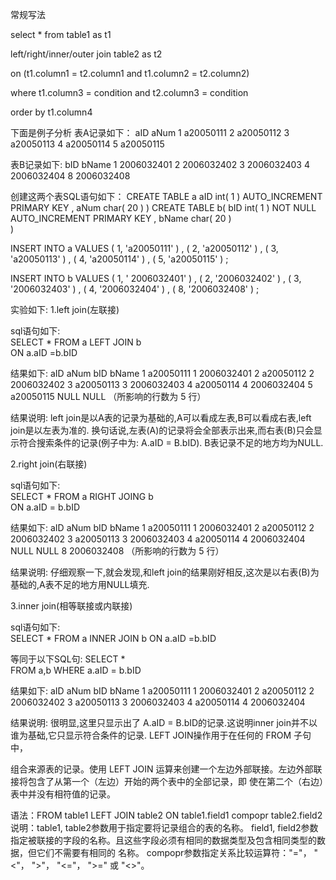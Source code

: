 常规写法

select * from table1 as t1

left/right/inner/outer join table2 as t2

on (t1.column1 = t2.column1 and t1.column2 = t2.column2)

where t1.column3 = condition and t2.column3 = condition

order by t1.column4



下面是例子分析
表A记录如下： 
aID        aNum 
1           a20050111 
2           a20050112 
3           a20050113 
4           a20050114 
5           a20050115 

表B记录如下: 
bID        bName 
1            2006032401 
2           2006032402 
3           2006032403 
4           2006032404 
8           2006032408 

创建这两个表SQL语句如下： 
CREATE TABLE  a 
aID int( 1 ) AUTO_INCREMENT PRIMARY KEY , 
aNum char( 20 ) 
) 
CREATE TABLE b( 
bID int( 1 ) NOT NULL AUTO_INCREMENT PRIMARY KEY , 
bName char( 20 )  
) 

INSERT INTO a 
VALUES ( 1, 'a20050111' ) , ( 2, 'a20050112' ) , ( 3, 'a20050113' ) , ( 4, 'a20050114' ) , ( 5, 'a20050115' ) ; 

INSERT INTO b 
VALUES ( 1, ' 2006032401' ) , ( 2, '2006032402' ) , ( 3, '2006032403' ) , ( 4, '2006032404' ) , ( 8, '2006032408' ) ; 

实验如下: 
1.left join(左联接) 

sql语句如下:  
SELECT * FROM a 
LEFT JOIN  b  
ON a.aID =b.bID 

结果如下: 
aID        aNum                   bID           bName 
1            a20050111         1               2006032401 
2            a20050112         2              2006032402 
3            a20050113         3              2006032403 
4            a20050114         4              2006032404 
5            a20050115         NULL       NULL 
（所影响的行数为 5 行） 

结果说明: 
        left join是以A表的记录为基础的,A可以看成左表,B可以看成右表,left join是以左表为准的. 
换句话说,左表(A)的记录将会全部表示出来,而右表(B)只会显示符合搜索条件的记录(例子中为: A.aID = B.bID). 
B表记录不足的地方均为NULL. 

2.right join(右联接) 

sql语句如下:  
SELECT  * FROM a 
RIGHT JOING b  
ON a.aID = b.bID 

结果如下: 
aID        aNum                   bID           bName 
1            a20050111         1               2006032401 
2            a20050112         2              2006032402 
3            a20050113         3              2006032403 
4            a20050114         4              2006032404 
NULL    NULL                   8              2006032408 
（所影响的行数为 5 行） 

结果说明: 
        仔细观察一下,就会发现,和left join的结果刚好相反,这次是以右表(B)为基础的,A表不足的地方用NULL填充. 

3.inner join(相等联接或内联接) 

sql语句如下:  
SELECT * FROM  a 
INNER JOIN  b 
ON a.aID =b.bID 

等同于以下SQL句: 
SELECT *  
FROM a,b 
WHERE a.aID = b.bID 

结果如下: 
aID        aNum                   bID           bName 
1            a20050111         1               2006032401 
2            a20050112         2              2006032402 
3            a20050113         3              2006032403 
4            a20050114         4              2006032404 

结果说明: 
        很明显,这里只显示出了 A.aID = B.bID的记录.这说明inner join并不以谁为基础,它只显示符合条件的记录. 
LEFT JOIN操作用于在任何的 FROM 子句中， 

组合来源表的记录。使用 LEFT JOIN 运算来创建一个左边外部联接。左边外部联接将包含了从第一个（左边）开始的两个表中的全部记录，即 
使在第二个（右边）表中并没有相符值的记录。 

语法：FROM table1 LEFT JOIN table2 ON table1.field1 compopr table2.field2  
说明：table1, table2参数用于指定要将记录组合的表的名称。 
field1, field2参数指定被联接的字段的名称。且这些字段必须有相同的数据类型及包含相同类型的数据，但它们不需要有相同的 
名称。 
compopr参数指定关系比较运算符："="， "<"， ">"， "<="， ">=" 或 "<>"。